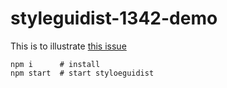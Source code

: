 # styleguidist-1342-demo

This is to illustrate [this issue](https://github.com/styleguidist/react-styleguidist/issues/1342)


```
npm i      # install
npm start  # start styloeguidist
```